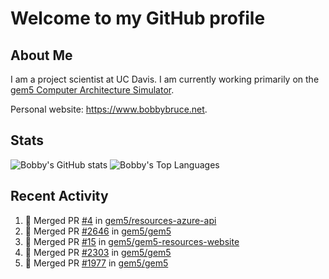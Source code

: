 # Welcome to my GitHub profile

## About Me

I am a project scientist at UC Davis. I am currently working primarily on the [gem5 Computer Architecture Simulator](https://github.com/gem5).

Personal website: <https://www.bobbybruce.net>.

## Stats

![Bobby's GitHub stats](https://github-readme-stats.vercel.app/api?username=bobbyrbruce&show_icons=true&theme=responsive&include_all_commits=true&count_private=true&show=reviews&disable_animations=true)
![Bobby's Top Languages ](https://github-readme-stats.vercel.app/api/top-langs/?username=bobbyrbruce&layout=compact&theme=responsive&count_private=true&langs_count=10&disable_animations=true)

## Recent Activity

<!--START_SECTION:activity-->
1. 🎉 Merged PR [#4](https://github.com/gem5/resources-azure-api/pull/4) in [gem5/resources-azure-api](https://github.com/gem5/resources-azure-api)
2. 🎉 Merged PR [#2646](https://github.com/gem5/gem5/pull/2646) in [gem5/gem5](https://github.com/gem5/gem5)
3. 🎉 Merged PR [#15](https://github.com/gem5/gem5-resources-website/pull/15) in [gem5/gem5-resources-website](https://github.com/gem5/gem5-resources-website)
4. 🎉 Merged PR [#2303](https://github.com/gem5/gem5/pull/2303) in [gem5/gem5](https://github.com/gem5/gem5)
5. 🎉 Merged PR [#1977](https://github.com/gem5/gem5/pull/1977) in [gem5/gem5](https://github.com/gem5/gem5)
<!--END_SECTION:activity-->
